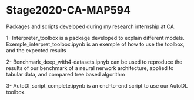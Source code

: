 # Stage2020-CA-MAP594
Packages and scripts developed during my research internship at CA.

1- Interpreter_toolbox is a package developed to explain different models. Exemple_interpret_toolbox.ipynb is an exemple of how to use the toolbox, and the expected 
results

2- Benchmark_deep_with4-datasets.ipnyb can be used to reproduce the results of our benchmark of a neural nerwork architecture, applied to tabular data, and compared 
tree based algorithm

3- AutoDl_script_complete.ipynb is an end-to-end script to use our AutoDL toolbox.
